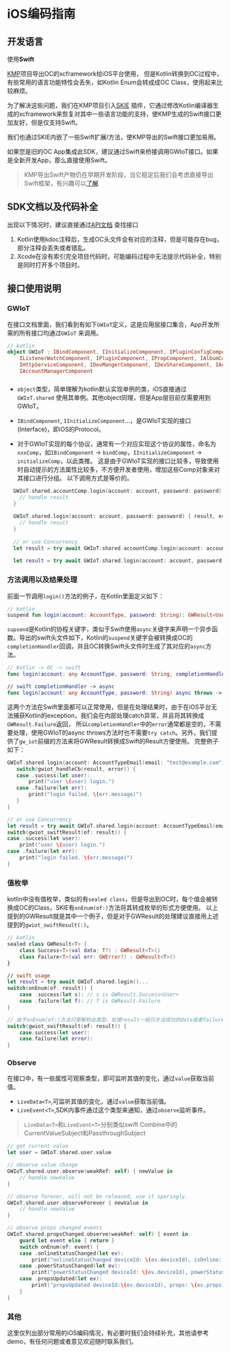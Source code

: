 # iOS编码指南

## 开发语言

使用**Swift**

[KMP](https://kotlinlang.org/docs/multiplatform-intro.html)项目导出OC的xcframework给iOS平台使用，
但是Kotlin转换到OC过程中，有些常用的语言功能特性会丢失，如Kotlin Enum会转成成OC Class，使用起来比较麻烦。

为了解决这些问题，我们在KMP项目引入[SKIE](https://skie.touchlab.co/intro)
插件，它通过修改Kotlin编译器生成的xcframework来恢复对其中一些语言功能的支持，使KMP生成的Swift接口更加友好，但是仅支持Swift。

我们也通过SKIE内嵌了一些Swift扩展/方法，使KMP导出的Swift接口更加易用。

如果您是旧的OC App集成此SDK，建议通过Swift来桥接调用GWIoT接口。如果是全新开发App，那么直接使用Swift。

> KMP导出Swift产物仍在早期开发阶段，当它稳定后我们会考虑直接导出Swift框架，有兴趣可以[了解](https://kotlinlang.org/docs/whatsnew21.html#basic-support-for-swift-export)

## SDK文档以及代码补全

出现以下情况时，建议直接通过[API文档](https://reoqoo.github.io/gwiotapi/api/-g-w-io-t-api/com.gw.gwiotapi/-g-w-io-t/index.html)
查找接口

1. Kotlin使用kdoc注释后，生成OC头文件会有对应的注释，但是可能存在bug，部分注释会丢失或者错乱。
2. Xcode在没有索引完全项目代码时，可能编码过程中无法提示代码补全，特别是同时打开多个项目时。

## 接口使用说明

### GWIoT

在接口文档里面，我们看到有如下`GWIoT`定义，这是应用层接口集合，App开发所需的所有接口均通过`GWIoT`
来调用。

```kotlin
// kotlin
object GWIoT : IBindComponent, IInitializeComponent, IPluginConfigComponent,
    IListenerWatchComponent, IPluginComponent, IPropComponent, IAlbumComponent, IUserInfoComponent,
    IHttpServiceComponent, IDevMangerComponent, IDevShareComponent, IAccountRegisterComponent,
    IAccountManagerComponent
```

###  

- `object`类型，简单理解为kotlin默认实现单例的类，iOS直接通过`GWIoT.shared`
   使用其单例。其他object同理，但是App层目前仅需要用到GWIoT。

- `IBindComponent`, `IInitializeComponent`...，是GWIoT实现的接口(Interface)，即iOS的Protocol。

- 对于GWIoT实现的每个协议，通常有一个对应实现这个协议的属性，命名为`xxxComp`，如`IBindComponent` ->
   `bindComp`，`IInitializeComponent` -> `initializeComp`，以此类推。 这是由于GWIoT实现的接口比较多，导致使用时自动提示的方法属性比较多，不方便开发者使用，增加这些Comp对象来对其接口进行分组。
   以下调用方式是等价的。

```swift
  GWIoT.shared.accountComp.login(account: account, password: password) { result, error in
    // handle result
  }
  
  GWIoT.shared.login(account: account, password: password) { result, error in
    // handle result
  }
  
  // or use Concurrency
  let result = try await GWIoT.shared.accountComp.login(account: account, password: password)
  
  let result = try await GWIoT.shared.login(account: account, password: password)
```

### 方法调用以及结果处理
前面一节调用`login()`方法的例子，在Kotlin里面定义如下：
```kotlin
// kotlin
suspend fun login(account: AccountType, password: String): GWResult<User>
```
`supsend`是Kotlin的协程关键字，类似于Swift使用`async`关键字来声明一个异步函数。导出的swift头文件如下，Kotlin的`suspend`关键字会被转换成OC的`completionHandler`回调，并且OC转换Swift头文件时生成了其对应的`async`方法。
```swift
// kotlin -> OC -> swift
func login(account: any AccountType, password: String, completionHandler: @escaping (GWResult<User>?, (any Error)?) -> Void)

// swift completionHandler -> async
func login(account: any AccountType, password: String) async throws -> GWResult<User>
```

这两个方法在Swift里面都可以正常使用，但是在处理结果时，由于在iOS平台无法捕获Kotlin的exception，我们会在内部处理catch异常，并且将其转换成`GWResult.Failure`返回，
所以`completionHandler`中的`error`通常都是空的，不需要处理，使用GWIoT的async throws方法时也不需要`try catch`。另外，我们提供了`gw_iot`前缀的方法来将GWResult转换成Swift的Result方便使用。
完整例子如下：
```swift
GWIoT.shared.login(account: AccountTypeEmail(email: "test@example.com"), password: "Testpwd123!") { result, error in
   switch(gwiot_handleCb(result, error)) {
   case .success(let user):
       print("user \(user) login.")
   case .failure(let err):
       print("login failed. \(err.message)")
   }
}

// or use Concurrency
let result = try await GWIoT.shared.login(account: AccountTypeEmail(email: "test@example.com"), password: "Testpwd123!")
switch(gwiot_swiftResult(of: result)) {
case .success(let user):
    print("user \(user) login.")
case .failure(let err):
    print("login failed. \(err.message)")
}
```

### 值枚举
kotlin中没有值枚举，类似的有`sealed class`，但是导出到OC时，每个值会被转换成OC的Class，SKIE有`onEnum(of:)`方法将其转成枚举的形式方便使用。
以上提到的GWResult就是其中一个例子，但是对于GWResult的处理建议直接用上述提到的`gwiot_swiftResult(:)`。
```swift
// kotlin
sealed class GWResult<T> {
    class Success<T>(val data: T?) : GWResult<T>() 
    class Failure<T>(val err: GWError?) : GWResult<T>()
}

// swift usage
let result = try await GWIoT.shared.login()...
switch(onEnum(of: result)) {
    case .success(let s): // s is GWResult.Success<User>
    case .failure(let f): // f is GWResult.Failure
}

// 由于onEnum(of:)方法只是解析出类型，处理result一般只关注成功的data或者failure的error，所以我们额外增加gwiot_swiftResult方法直接转成Swift的Result。
switch(gwiot_swiftResult(of: result)) {
    case.success(let user): 
    case.failure(let error): 
}
```

### Observe
在接口中，有一些属性可观察类型，即可监听其值的变化，通过`value`获取当前值。
- `LiveData<T>`,可监听其值的变化，通过`value`获取当前值。
- `LiveEvent<T>`,SDK内事件通过这个类型来通知，通过`observe`监听事件。

> `LiveData<T>`和`LiveEvent<T>`分别类似swift Combine中的CurrentValueSubject和PassthroughSubject

```swift
// get current value 
let user = GWIoT.shared.user.value

// observe value change
GWIoT.shared.user.observe(weakRef: self) { newValue in
    // handle newValue
}

// observe forever, will not be released, use it sparingly.
GWIoT.shared.user.observeForever { newValue in
    // handle newValue
}

// observe props changed events
GWIoT.shared.propsChanged.observe(weakRef: self) { event in
    guard let event else { return }
    switch onEnum(of: event) {
    case .onlineStatusChanged(let ev):
        print("onlineStatusChanged deviceId: \(ev.deviceId), isOnline: \(ev.isOnline)")
    case .powerStatusChanged(let ev):
        print("powerStatusChanged deviceId: \(ev.deviceId), powerStatus: \(ev.powerStatus)")
    case .propsUpdated(let ev):
        print("propsUpdated deviceId:\(ev.deviceId), props: \(ev.props)")
    }
}
```


### 其他
这里仅列出部分常用的iOS编码情况，有必要时我们会持续补充，其他请参考demo，有任何问题或者意见欢迎随时联系我们。